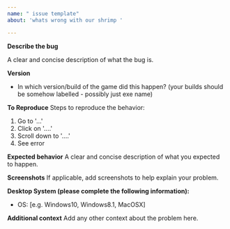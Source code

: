```yaml
---
name: " issue template"
about: 'whats wrong with our shrimp '

---
```


**Describe the bug**

A clear and concise description of what the bug is.

**Version**
- In which version/build of the game did this happen?
(your builds should be somehow labelled - possibly just exe name)

**To Reproduce**
Steps to reproduce the behavior:
1. Go to '...'
2. Click on '....'
3. Scroll down to '....'
4. See error

**Expected behavior**
A clear and concise description of what you expected to happen.

**Screenshots**
If applicable, add screenshots to help explain your problem.

**Desktop System (please complete the following information):**
- OS: [e.g. Windows10, Windows8.1, MacOSX]

**Additional context**
Add any other context about the problem here.
